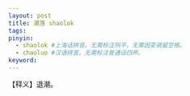 ```yaml
---
layout: post
title: 潮落 shaolok 
tags:
pinyin: 
  - shaolok #上海话拼音。无需标注阴平，无需因变调留空格。 
  - chaoluo #汉语拼音。无需标注普通话四声。
keyword: 
---
```


【释义】退潮。              
                             